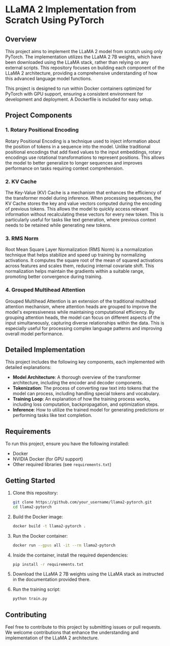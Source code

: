 # LLaMA 2 Implementation from Scratch Using PyTorch

## Overview

This project aims to implement the LLaMA 2 model from scratch using only PyTorch. The implementation utilizes the LLaMA 2 7B weights, which have been downloaded using the LLaMA stack, rather than relying on any external scripts. This repository focuses on building each component of the LLaMA 2 architecture, providing a comprehensive understanding of how this advanced language model functions.

This project is designed to run within Docker containers optimized for PyTorch with GPU support, ensuring a consistent environment for development and deployment. A Dockerfile is included for easy setup.

## Project Components

### 1. Rotary Positional Encoding

Rotary Positional Encoding is a technique used to inject information about the position of tokens in a sequence into the model. Unlike traditional positional encodings that add fixed values to the input embeddings, rotary encodings use rotational transformations to represent positions. This allows the model to better generalize to longer sequences and improves performance on tasks requiring context comprehension.

### 2. KV Cache

The Key-Value (KV) Cache is a mechanism that enhances the efficiency of the transformer model during inference. When processing sequences, the KV Cache stores the key and value vectors computed during the encoding of previous tokens. This allows the model to quickly access relevant information without recalculating these vectors for every new token. This is particularly useful for tasks like text generation, where previous context needs to be retained while generating new tokens.

### 3. RMS Norm

Root Mean Square Layer Normalization (RMS Norm) is a normalization technique that helps stabilize and speed up training by normalizing activations. It computes the square root of the mean of squared activations across features and scales them, reducing internal covariate shift. This normalization helps maintain the gradients within a suitable range, promoting better convergence during training.

### 4. Grouped Multihead Attention

Grouped Multihead Attention is an extension of the traditional multihead attention mechanism, where attention heads are grouped to improve the model's expressiveness while maintaining computational efficiency. By grouping attention heads, the model can focus on different aspects of the input simultaneously, capturing diverse relationships within the data. This is especially useful for processing complex language patterns and improving overall model performance.

## Detailed Implementation

This project includes the following key components, each implemented with detailed explanations:

- **Model Architecture**: A thorough overview of the transformer architecture, including the encoder and decoder components.
- **Tokenization**: The process of converting raw text into tokens that the model can process, including handling special tokens and vocabulary.
- **Training Loop**: An explanation of how the training process works, including loss computation, backpropagation, and optimization steps.
- **Inference**: How to utilize the trained model for generating predictions or performing tasks like text completion.

## Requirements

To run this project, ensure you have the following installed:

- Docker
- NVIDIA Docker (for GPU support)
- Other required libraries (see `requirements.txt`)

## Getting Started

1. Clone this repository:
   ```bash
   git clone https://github.com/your_username/llama2-pytorch.git
   cd llama2-pytorch
   ```

2. Build the Docker image:
   ```bash
   docker build -t llama2-pytorch .
   ```

3. Run the Docker container:
   ```bash
   docker run --gpus all -it --rm llama2-pytorch
   ```

4. Inside the container, install the required dependencies:
   ```bash
   pip install -r requirements.txt
   ```

5. Download the LLaMA 2 7B weights using the LLaMA stack as instructed in the documentation provided there.

6. Run the training script:
   ```bash
   python train.py
   ```

## Contributing

Feel free to contribute to this project by submitting issues or pull requests. We welcome contributions that enhance the understanding and implementation of the LLaMA 2 architecture.

